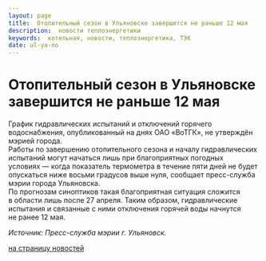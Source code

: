 ```yaml
---
layout: page
title:  Отопительный сезон в Ульяновске завершится не раньше 12 мая
description:  новости теплоэнергетики
keywords:  котельная, новости, теплоэнергетика, ТЭК
date: ul-ya-no
---
```


# Отопительный сезон в Ульяновске завершится не раньше 12 мая

График гидравлических испытаний и отключений горячего водоснабжения,
опубликованный на днях ОАО «ВоТГК», не утверждён мэрией города.  
Работы по завершению отопительного сезона и началу гидравлических испытаний
могут начаться лишь при благоприятных погодных условиях — когда показатель
термометра в течение пяти дней не будет опускаться ниже восьми градусов выше
нуля, сообщает пресс-служба мэрии города Ульяновска.  
По прогнозам синоптиков такая благоприятная ситуация сложится в области лишь
после 27 апреля. Таким образом, гидравлические испытания и связанные с ними
отключения горячей воды начнутся не ранее 12 мая.

_Источник: Пресс-служба мэрии г. Ульяновск._

[на страницу новостей](/news.shtml)

